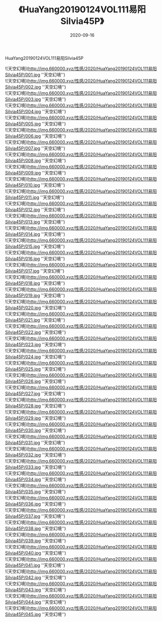 ﻿---
layout: post
title:  《HuaYang20190124VOL111易阳Silvia45P》
date:   2020-09-16
img: http://img.660000.xyz/性感/2020/HuaYang20190124VOL111易阳Silvia45P/000.jpg
categories: [美女, 性感, 泳衣]
---

HuaYang20190124VOL111易阳Silvia45P



![天空幻境](http://img.660000.xyz/性感/2020/HuaYang20190124VOL111易阳Silvia45P/001.jpg ''天空幻境'') <br>
![天空幻境](http://img.660000.xyz/性感/2020/HuaYang20190124VOL111易阳Silvia45P/002.jpg ''天空幻境'') <br>
![天空幻境](http://img.660000.xyz/性感/2020/HuaYang20190124VOL111易阳Silvia45P/003.jpg ''天空幻境'') <br>
![天空幻境](http://img.660000.xyz/性感/2020/HuaYang20190124VOL111易阳Silvia45P/004.jpg ''天空幻境'') <br>
![天空幻境](http://img.660000.xyz/性感/2020/HuaYang20190124VOL111易阳Silvia45P/005.jpg ''天空幻境'') <br>
![天空幻境](http://img.660000.xyz/性感/2020/HuaYang20190124VOL111易阳Silvia45P/006.jpg ''天空幻境'') <br>
![天空幻境](http://img.660000.xyz/性感/2020/HuaYang20190124VOL111易阳Silvia45P/007.jpg ''天空幻境'') <br>
![天空幻境](http://img.660000.xyz/性感/2020/HuaYang20190124VOL111易阳Silvia45P/008.jpg ''天空幻境'') <br>
![天空幻境](http://img.660000.xyz/性感/2020/HuaYang20190124VOL111易阳Silvia45P/009.jpg ''天空幻境'') <br>
![天空幻境](http://img.660000.xyz/性感/2020/HuaYang20190124VOL111易阳Silvia45P/010.jpg ''天空幻境'') <br>
![天空幻境](http://img.660000.xyz/性感/2020/HuaYang20190124VOL111易阳Silvia45P/011.jpg ''天空幻境'') <br>
![天空幻境](http://img.660000.xyz/性感/2020/HuaYang20190124VOL111易阳Silvia45P/012.jpg ''天空幻境'') <br>
![天空幻境](http://img.660000.xyz/性感/2020/HuaYang20190124VOL111易阳Silvia45P/013.jpg ''天空幻境'') <br>
![天空幻境](http://img.660000.xyz/性感/2020/HuaYang20190124VOL111易阳Silvia45P/014.jpg ''天空幻境'') <br>
![天空幻境](http://img.660000.xyz/性感/2020/HuaYang20190124VOL111易阳Silvia45P/015.jpg ''天空幻境'') <br>
![天空幻境](http://img.660000.xyz/性感/2020/HuaYang20190124VOL111易阳Silvia45P/016.jpg ''天空幻境'') <br>
![天空幻境](http://img.660000.xyz/性感/2020/HuaYang20190124VOL111易阳Silvia45P/017.jpg ''天空幻境'') <br>
![天空幻境](http://img.660000.xyz/性感/2020/HuaYang20190124VOL111易阳Silvia45P/018.jpg ''天空幻境'') <br>
![天空幻境](http://img.660000.xyz/性感/2020/HuaYang20190124VOL111易阳Silvia45P/019.jpg ''天空幻境'') <br>
![天空幻境](http://img.660000.xyz/性感/2020/HuaYang20190124VOL111易阳Silvia45P/020.jpg ''天空幻境'') <br>
![天空幻境](http://img.660000.xyz/性感/2020/HuaYang20190124VOL111易阳Silvia45P/021.jpg ''天空幻境'') <br>
![天空幻境](http://img.660000.xyz/性感/2020/HuaYang20190124VOL111易阳Silvia45P/022.jpg ''天空幻境'') <br>
![天空幻境](http://img.660000.xyz/性感/2020/HuaYang20190124VOL111易阳Silvia45P/023.jpg ''天空幻境'') <br>
![天空幻境](http://img.660000.xyz/性感/2020/HuaYang20190124VOL111易阳Silvia45P/024.jpg ''天空幻境'') <br>
![天空幻境](http://img.660000.xyz/性感/2020/HuaYang20190124VOL111易阳Silvia45P/025.jpg ''天空幻境'') <br>
![天空幻境](http://img.660000.xyz/性感/2020/HuaYang20190124VOL111易阳Silvia45P/026.jpg ''天空幻境'') <br>
![天空幻境](http://img.660000.xyz/性感/2020/HuaYang20190124VOL111易阳Silvia45P/027.jpg ''天空幻境'') <br>
![天空幻境](http://img.660000.xyz/性感/2020/HuaYang20190124VOL111易阳Silvia45P/028.jpg ''天空幻境'') <br>
![天空幻境](http://img.660000.xyz/性感/2020/HuaYang20190124VOL111易阳Silvia45P/029.jpg ''天空幻境'') <br>
![天空幻境](http://img.660000.xyz/性感/2020/HuaYang20190124VOL111易阳Silvia45P/030.jpg ''天空幻境'') <br>
![天空幻境](http://img.660000.xyz/性感/2020/HuaYang20190124VOL111易阳Silvia45P/031.jpg ''天空幻境'') <br>
![天空幻境](http://img.660000.xyz/性感/2020/HuaYang20190124VOL111易阳Silvia45P/032.jpg ''天空幻境'') <br>
![天空幻境](http://img.660000.xyz/性感/2020/HuaYang20190124VOL111易阳Silvia45P/033.jpg ''天空幻境'') <br>
![天空幻境](http://img.660000.xyz/性感/2020/HuaYang20190124VOL111易阳Silvia45P/034.jpg ''天空幻境'') <br>
![天空幻境](http://img.660000.xyz/性感/2020/HuaYang20190124VOL111易阳Silvia45P/035.jpg ''天空幻境'') <br>
![天空幻境](http://img.660000.xyz/性感/2020/HuaYang20190124VOL111易阳Silvia45P/036.jpg ''天空幻境'') <br>
![天空幻境](http://img.660000.xyz/性感/2020/HuaYang20190124VOL111易阳Silvia45P/037.jpg ''天空幻境'') <br>
![天空幻境](http://img.660000.xyz/性感/2020/HuaYang20190124VOL111易阳Silvia45P/038.jpg ''天空幻境'') <br>
![天空幻境](http://img.660000.xyz/性感/2020/HuaYang20190124VOL111易阳Silvia45P/039.jpg ''天空幻境'') <br>
![天空幻境](http://img.660000.xyz/性感/2020/HuaYang20190124VOL111易阳Silvia45P/040.jpg ''天空幻境'') <br>
![天空幻境](http://img.660000.xyz/性感/2020/HuaYang20190124VOL111易阳Silvia45P/041.jpg ''天空幻境'') <br>
![天空幻境](http://img.660000.xyz/性感/2020/HuaYang20190124VOL111易阳Silvia45P/042.jpg ''天空幻境'') <br>
![天空幻境](http://img.660000.xyz/性感/2020/HuaYang20190124VOL111易阳Silvia45P/043.jpg ''天空幻境'') <br>
![天空幻境](http://img.660000.xyz/性感/2020/HuaYang20190124VOL111易阳Silvia45P/044.jpg ''天空幻境'') <br>
![天空幻境](http://img.660000.xyz/性感/2020/HuaYang20190124VOL111易阳Silvia45P/045.jpg ''天空幻境'') <br>